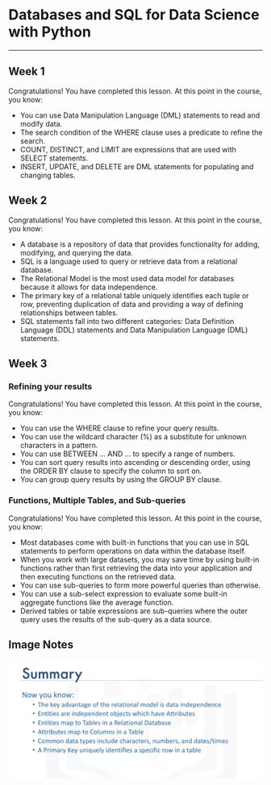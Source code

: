 # Databases and SQL for Data Science with Python
-----

## Week 1

Congratulations! You have completed this lesson. At this point in the course, you know: 

- You can use Data Manipulation Language (DML) statements to read and modify data. 
- The search condition of the WHERE clause uses a predicate to refine the search. 
- COUNT, DISTINCT, and LIMIT are expressions that are used with SELECT statements. 
- INSERT, UPDATE, and DELETE are DML statements for populating and changing tables. 


## Week 2

Congratulations! You have completed this lesson. At this point in the course, you know: 

- A database is a repository of data that provides functionality for adding, modifying, and querying the data. 
- SQL is a language used to query or retrieve data from a relational database. 
- The Relational Model is the most used data model for databases because it allows for data independence. 
- The primary key of a relational table uniquely identifies each tuple or row, preventing duplication of data and providing a way of defining relationships between tables. 
- SQL statements fall into two different categories: Data Definition Language (DDL) statements and Data Manipulation Language (DML) statements.


## Week 3
### Refining your results

Congratulations! You have completed this lesson. At this point in the course, you know:

- You can use the WHERE clause to refine your query results.
- You can use the wildcard character (%) as a substitute for unknown characters in a pattern.
- You can use BETWEEN ... AND ... to specify a range of numbers.
- You can sort query results into ascending or descending order, using the ORDER BY clause to specify the column to sort on.
- You can group query results by using the GROUP BY clause. 

### Functions, Multiple Tables, and Sub-queries

Congratulations! You have completed this lesson. At this point in the course, you know:

- Most databases come with built-in functions that you can use in SQL statements to perform operations on data within the database itself.
- When you work with large datasets, you may save time by using built-in functions rather than first retrieving the data into your application and then executing functions on the retrieved data.
- You can use sub-queries to form more powerful queries than otherwise.
- You can use a sub-select expression to evaluate some built-in aggregate functions like the average function. 
- Derived tables or table expressions are sub-queries where the outer query uses the results of the sub-query as a data source.

## Image Notes
![db_objects](images/entity_attributes.png)
